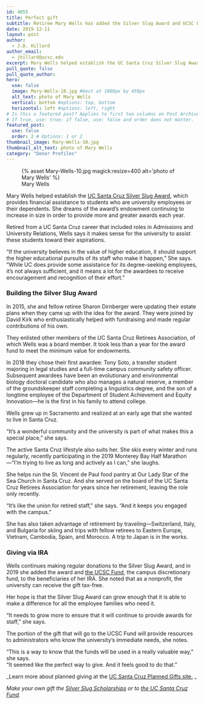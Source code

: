 ```yaml
---
id: 4055
title: Perfect gift
subtitle: Retiree Mary Wells has added the Silver Slug Award and UCSC Fund to her estate plan, a future gift that will support staff and their dependents who seek UC Santa Cruz degrees
date: 2019-12-11
layout: post
author:
  - J.D. Hillard
author_email:
  - jhillard@ucsc.edu
excerpt: Mary Wells helped establish the UC Santa Cruz Silver Slug Award, which provides financial assistance to students who are university employees or their dependents. She dreams of the award’s endowment continuing to increase in size in order to provide more and greater awards each year.
pull_quote: false
pull_quote_author:
hero:
  use: false
  image: Mary-Wells-10.jpg #best at 1000px by 450px
  alt_text: photo of Mary Wells
  vertical: bottom #options: top, bottom
  horizontal: left #options: left, right
# Is this a featured post? Applies to first two columns on Post Archive Page.
# If true, use: true; if false, use: false and order does not matter.
featured_post:
  use: false
  order: 2 # Options: 1 or 2
thumbnail_image: Mary-Wells-10.jpg
thumbnail_alt_text: photo of Mary Wells
category: "Donor Profiles"
---
```

<figure class="inline-image right">
{% asset Mary-Wells-10.jpg magick:resize=400 alt='photo of Mary Wells' %}
<figcaption>Mary Wells</figcaption></figure>

Mary Wells helped establish the [UC Santa Cruz Silver Slug Award](https://retirees.ucsc.edu/scholarships/silver-slug-scholarship/index.html), which provides financial assistance to students who are university employees or their dependents. She dreams of the award’s endowment continuing to increase in size in order to provide more and greater awards each year.

Retired from a UC Santa Cruz career that included roles in Admissions and University Relations, Wells says it makes sense for the university to assist these students toward their aspirations.

“If the university believes in the value of higher education, it should support the higher educational pursuits of its staff who make it happen,” She says. “While UC does provide some assistance for its degree-seeking employees, it’s not always sufficient, and it means a lot for the awardees to receive encouragement and recognition of their effort.”

### Building the Silver Slug Award

In 2015, she and fellow retiree Sharon Dirnberger were updating their estate plans when they came up with the idea for the award. They were joined by David Kirk who enthusiastically helped with fundraising and made regular contributions of his own.

They enlisted other members of the UC Santa Cruz Retirees Association, of which Wells was a board member. It took less than a year for the award fund to meet the minimum value for endowments.

In 2018 they chose their first awardee: Tony Soto, a transfer student majoring in legal studies and a full-time campus community safety officer. Subsequent awardees have been an evolutionary and environmental biology doctoral candidate who also manages a natural reserve, a member of the groundskeeper staff completing a linguistics degree, and the son of a longtime employee of the Department of Student Achievement and Equity Innovation—he is the first in his family to attend college.

Wells grew up in Sacramento and realized at an early age that she wanted to live in Santa Cruz.

“It’s a wonderful community and the university is part of what makes this a special place,” she says.

The active Santa Cruz lifestyle also suits her. She skis every winter and runs regularly, recently participating in the 2019 Monterey Bay Half Marathon—“I’m trying to live as long and actively as I can,” she laughs.

She helps run the St. Vincent de Paul food pantry at Our Lady Star of the Sea Church in Santa Cruz. And she served on the board of the UC Santa Cruz Retirees Association for years since her retirement, leaving the role only recently.

“It’s like the union for retired staff,” she says. “And it keeps you engaged with the campus.”

She has also taken advantage of retirement by traveling—Switzerland, Italy, and Bulgaria for skiing and trips with fellow retirees to Eastern Europe, Vietnam, Cambodia, Spain, and Morocco. A trip to Japan is in the works.

### Giving via IRA

Wells continues making regular donations to the Silver Slug Award, and in 2019 she added the award and [the UCSC Fund](/areas-to-support/ucsc-fund/), the campus discretionary fund, to the beneficiaries of her IRA. She noted that as a nonprofit, the university can receive the gift tax-free.

Her hope is that the Silver Slug Award can grow enough that it is able to make a difference for all the employee families who need it.

“It needs to grow more to ensure that it will continue to provide awards for staff,” she says.

The portion of the gift that will go to the UCSC Fund will provide resources to administrators who know the university’s immediate needs, she notes.

“This is a way to know that the funds will be used in a really valuable way,” she says.  
“It seemed like the perfect way to give. And it feels good to do that.”

_Learn more about planned giving at the [UC Santa Cruz Planned Gifts site.](https://plannedgifts.ucsc.edu/) _

_Make your own gift the [Silver Slug Scholarships](https://secure.ucsc.edu/s/1069/bp18/interior.aspx?sid=1069&gid=1001&pgid=780&cid=1749&dids=835) or to [the UC Santa Cruz Fund](https://secure.ucsc.edu/s/1069/bp18/interior.aspx?sid=1069&gid=1001&pgid=780&cid=1749&dids=12)._
